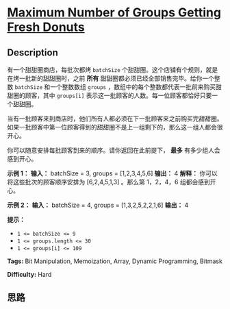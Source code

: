# [Maximum Number of Groups Getting Fresh Donuts][title]

## Description

有一个甜甜圈商店，每批次都烤 `batchSize` 个甜甜圈。这个店铺有个规则，就是在烤一批新的甜甜圈时，之前 **所有**
甜甜圈都必须已经全部销售完毕。给你一个整数 `batchSize` 和一个整数数组 `groups` ，数组中的每个整数都代表一批前来购买甜甜圈的顾客，其中
`groups[i]` 表示这一批顾客的人数。每一位顾客都恰好只要一个甜甜圈。

当有一批顾客来到商店时，他们所有人都必须在下一批顾客来之前购买完甜甜圈。如果一批顾客中第一位顾客得到的甜甜圈不是上一组剩下的，那么这一组人都会很开心。

你可以随意安排每批顾客到来的顺序。请你返回在此前提下， **最多** 有多少组人会感到开心。

**示例 1：**
            **输入：** batchSize = 3, groups = [1,2,3,4,5,6]    **输出：** 4    **解释：** 你可以将这些批次的顾客顺序安排为 [6,2,4,5,1,3] 。那么第 1，2，4，6 组都会感到开心。    

**示例 2：**
            **输入：** batchSize = 4, groups = [1,3,2,5,2,2,1,6]    **输出：** 4    

**提示：**

  * `1 <= batchSize <= 9`
  * `1 <= groups.length <= 30`
  * `1 <= groups[i] <= 109`


**Tags:** Bit Manipulation, Memoization, Array, Dynamic Programming, Bitmask

**Difficulty:** Hard

## 思路

[title]: https://leetcode-cn.com/problems/maximum-number-of-groups-getting-fresh-donuts
